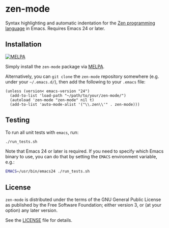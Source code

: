 # zen-mode

Syntax highlighting and automatic indentation for the
[Zen programming language](http://www.zen-lang.org) in Emacs. Requires Emacs 24 or later.

## Installation

[![MELPA](https://melpa.org/packages/zen-mode-badge.svg)](https://melpa.org/#/zen-mode)

Simply install the `zen-mode` package via [MELPA](https://melpa.org/#/getting-started).

Alternatively, you can `git clone` the `zen-mode` repository somewhere
(e.g. under your `~/.emacs.d/`), then add the following to your `.emacs` file:

```elisp
(unless (version< emacs-version "24")
  (add-to-list 'load-path "~/path/to/your/zen-mode/")
  (autoload 'zen-mode "zen-mode" nil t)
  (add-to-list 'auto-mode-alist '("\\.zen\\'" . zen-mode)))
```

## Testing

To run all unit tests with `emacs`, run:

```bash
./run_tests.sh
```

Note that Emacs 24 or later is required.  If you need to specify which Emacs
binary to use, you can do that by setting the `EMACS` environment variable,
e.g.:

```bash
EMACS=/usr/bin/emacs24 ./run_tests.sh
```

## License

`zen-mode` is distributed under the terms of the GNU General Public License as
published by the Free Software Foundation; either version 3, or (at your
option) any later version.

See the [LICENSE](LICENSE) file for details.
